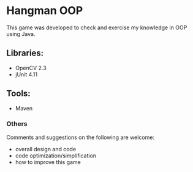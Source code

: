 Hangman OOP
===========
This game was developed to check and exercise my knowledge
in OOP using Java.

Libraries:
----------
- OpenCV 2.3
- jUnit 4.11

Tools:
------
- Maven

### Others
Comments and suggestions on the following are welcome:
- overall design and code
- code optimization/simplification
- how to improve this game
